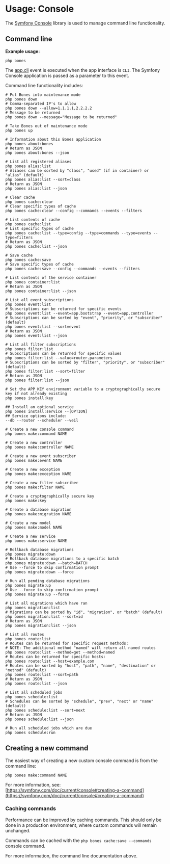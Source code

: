 # Usage: Console

The [Symfony Console](https://github.com/symfony/console) library is used to manage command line functionality.

## Command line

**Example usage:**

```
php bones
```

The [app.cli](../services/events.md) event is executed when the app interface is `CLI`.
The Symfony Console application is passed as a parameter to this event.

Command line functionality includes:

```shell
# Put Bones into maintenance mode
php bones down
# Comma-separated IP's to allow
php bones down --allow=1.1.1.1,2.2.2.2
# Message to be returned
php bones down --message="Message to be returned"

# Take Bones out of maintenance mode
php bones up

# Information about this Bones application
php bones about:bones
# Return as JSON
php bones about:bones --json

# List all registered aliases
php bones alias:list
# Aliases can be sorted by "class", "used" (if in container) or "alias" (default)
php bones alias:list --sort=class
# Return as JSON
php bones alias:list --json

# Clear cache
php bones cache:clear
# Clear specific types of cache
php bones cache:clear --config --commands --events --filters

# List contents of cache
php bones cache:list
# List specific types of cache
php bones cache:list --type=config --type=commands --type=events --type=filters
# Return as JSON
php bones cache:list --json

# Save cache
php bones cache:save
# Save specific types of cache
php bones cache:save --config --commands --events --filters

# List contents of the service container
php bones container:list
# Return as JSON
php bones container:list --json

# List all event subscriptions
php bones event:list
# Subscriptions can be returned for specific events
php bones event:list --event=app.bootstrap --event=app.controller
# Subscriptions can be sorted by "event", "priority", or "subscriber" (default)
php bones event:list --sort=event
# Return as JSON
php bones event:list --json

# List all filter subscriptions
php bones filter:list
# Subscriptions can be returned for specific values
php bones filter:list --value=router.parameters
# Subscriptions can be sorted by "filter", "priority", or "subscriber" (default)
php bones filter:list --sort=filter
# Return as JSON
php bones filter:list --json

# Set the APP_KEY environment variable to a cryptographically secure key if not already existing
php bones install:key

## Install an optional service
php bones install:service --[OPTION]
## Service options include:
--db --router --scheduler --veil

# Create a new console command
php bones make:command NAME

# Create a new controller
php bones make:controller NAME

# Create a new event subscriber
php bones make:event NAME

# Create a new exception
php bones make:exception NAME

# Create a new filter subscriber
php bones make:filter NAME

# Create a cryptographically secure key
php bones make:key

# Create a database migration
php bones make:migration NAME

# Create a new model
php bones make:model NAME

# Create a new service
php bones make:service NAME

# Rollback database migrations
php bones migrate:down
# Rollback database migrations to a specific batch
php bones migrate:down --batch=BATCH
# Use --force to skip confirmation prompt
php bones migrate:down --force

# Run all pending database migrations
php bones migrate:up 
# Use --force to skip confirmation prompt
php bones migrate:up --force

# List all migrations which have ran
php bones migration:list
# Migrations can be sorted by "id", "migration", or "batch" (default)
php bones migration:list --sort=id
# Return as JSON
php bones migration:list --json

# List all routes
php bones route:list
# Routes can be returned for specific request methods:
# NOTE: The additional method "named" will return all named routes
php bones route:list --method=get --method=named
# Routes can be returned for specific hosts:
php bones route:list --host=example.com
# Routes can be sorted by "host", "path", "name", "destination" or "method" (default)
php bones route:list --sort=path
# Return as JSON
php bones route:list --json

# List all scheduled jobs
php bones schedule:list
# Schedules can be sorted by "schedule", "prev", "next" or "name" (default)
php bones schedule:list --sort=next
# Return as JSON
php bones schedule:list --json

# Run all scheduled jobs which are due
php bones schedule:run
```

## Creating a new command

The easiest way of creating a new custom console command is from the command line:

```
php bones make:command NAME
```

For more information, see: [https://symfony.com/doc/current/console#creating-a-command](https://symfony.com/doc/current/console#creating-a-command)

### Caching commands

Performance can be improved by caching commands.
This should only be done in a production environment, where custom commands will remain unchanged.

Commands can be cached with the `php bones cache:save --commands` console command.

For more information, the command line documentation above.